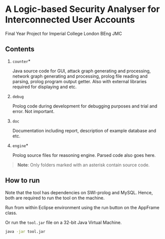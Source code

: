 # A Logic-based Security Analyser for Interconnected User Accounts

Final Year Project for Imperial College London BEng JMC

## Contents

1. `counter`*

   Java source code for GUI, attack graph generating and processing, network graph generating and processing, prolog file reading and parsing, prolog program output getter. Also with external libraries required for displaying and etc.

2. `debug`

   Prolog code during development for debugging purposes and trial and error. Not important.

3. `doc`

   Documentation including report, description of example database and etc.

4. `engine`*

   Prolog source files for reasoning engine. Parsed code also goes here.

> **Note**: Only folders marked with an asterisk contain source code.

## How to run

Note that the tool has dependencies on SWI-prolog and MySQL. Hence, both are required to run the tool on the machine.

Run from within Eclipse environment using the run button on the AppFrame class.

Or run the `tool.jar` file on a 32-bit Java Virtual Machine.

```sh
java -jar tool.jar
```
